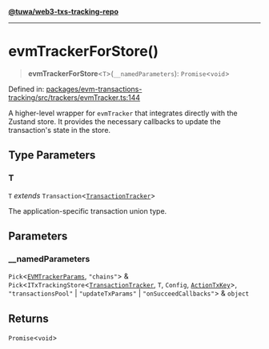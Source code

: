 [**@tuwa/web3-txs-tracking-repo**](../../../README.md)

***

# evmTrackerForStore()

> **evmTrackerForStore**\<`T`\>(`__namedParameters`): `Promise`\<`void`\>

Defined in: [packages/evm-transactions-tracking/src/trackers/evmTracker.ts:144](https://github.com/TuwaIO/web3-transactions-tracking/blob/c00dfab7739fc95457ad32909e117b091845b823/packages/evm-transactions-tracking/src/trackers/evmTracker.ts#L144)

A higher-level wrapper for `evmTracker` that integrates directly with the Zustand store.
It provides the necessary callbacks to update the transaction's state in the store.

## Type Parameters

### T

`T` *extends* `Transaction`\<[`TransactionTracker`](../enumerations/TransactionTracker.md)\>

The application-specific transaction union type.

## Parameters

### \_\_namedParameters

`Pick`\<[`EVMTrackerParams`](../type-aliases/EVMTrackerParams.md), `"chains"`\> & `Pick`\<`ITxTrackingStore`\<[`TransactionTracker`](../enumerations/TransactionTracker.md), `T`, `Config`, [`ActionTxKey`](../type-aliases/ActionTxKey.md)\>, `"transactionsPool"` \| `"updateTxParams"` \| `"onSucceedCallbacks"`\> & `object`

## Returns

`Promise`\<`void`\>

